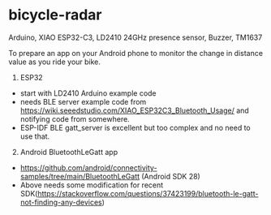 # bicycle-radar
Arduino, XIAO ESP32-C3, LD2410 24GHz presence sensor, Buzzer, TM1637

To prepare an app on your Android phone to monitor the change in distance value as you ride your bike.

1) ESP32
- start with LD2410 Arduino example code 
- needs BLE server example code from https://wiki.seeedstudio.com/XIAO_ESP32C3_Bluetooth_Usage/ and notifying code from somewhere. 
- ESP-IDF BLE gatt_server is excellent but too complex and no need to use that. 

2) Android BluetoothLeGatt app
- https://github.com/android/connectivity-samples/tree/main/BluetoothLeGatt (Android SDK 28) 
- Above needs some modification for recent SDK(https://stackoverflow.com/questions/37423199/bluetooth-le-gatt-not-finding-any-devices)

